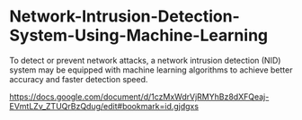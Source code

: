 # Network-Intrusion-Detection-System-Using-Machine-Learning
To detect or prevent network attacks, a network intrusion detection (NID) system may be equipped with machine learning algorithms to achieve better accuracy and faster detection speed.

https://docs.google.com/document/d/1czMxWdrVjRMYhBz8dXFQeaj-EVmtLZv_ZTUQrBzQdug/edit#bookmark=id.gjdgxs

